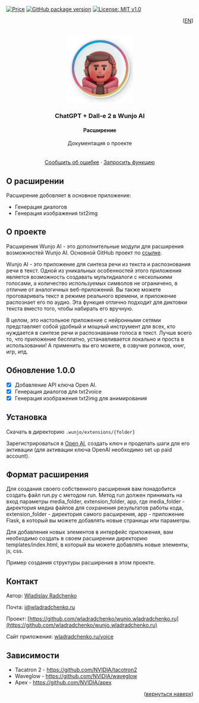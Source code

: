 [![Price](https://img.shields.io/badge/price-FREE-0098f7.svg)](https://github.com/wladradchenko/openai.wunjo.wladradchenko.ru/blob/main/LICENSE)
[![GitHub package version](https://img.shields.io/github/v/release/wladradchenko/openai.wunjo.wladradchenko.ru?display_name=tag&sort=semver)](https://github.com/wladradchenko/openai.wunjo.wladradchenko.ru)
[![License: MIT v1.0](https://img.shields.io/badge/license-Apache-blue.svg)](https://github.com/wladradchenko/openai.wunjo.wladradchenko.ru/blob/main/LICENSE)

<p align="right">(<a href="README_en.md">EN</a>)</p>
<div id="top"></div>

<br />
<div align="center">
  <a href="https://github.com/wladradchenko/wunjo.wladradchenko.ru">
    <img src="example/man.gif" alt="Logo" width="180" height="180">
  </a>

  <h3 align="center">ChatGPT + Dall-e 2 в Wunjo AI</h3>
  <h4 align="center">Расширение</h4>

  <p align="center">
    Документация о проекте
    <br/>
    <br/>
    <br/>
    <a href="https://github.com/wladradchenko/openai.wunjo.wladradchenko.ru/issues">Сообщить об ошибке</a>
    ·
    <a href="https://github.com/wladradchenko/wunjo.wladradchenko.ru/issues">Запросить функцию</a>
  </p>
</div>

<!-- ABOUT THE EXTENSIONS -->
## О расширении

Расширение добовляет в основное приложение:
- Генерация диалогов
- Генерация изображения txt2img

<!-- ABOUT THE PROJECT -->
## О проекте

Расширения Wunjo AI - это дополнительные модули для расширения возможностей Wunjo AI. Основной GitHub проект по <a href="https://github.com/wladradchenko/wunjo.wladradchenko.ru">ссылке</a>.

Wunjo AI - это приложение для синтеза речи из текста и распознования речи в текст. Одной из уникальных особенностей этого приложения является возможность создавать мультидиалоги с несколькими голосами, а количество используемых символов не ограничено, в отличие от аналогичных веб-приложений. Вы также можете проговаривать текст в режиме реального времени, и приложение распознает его по аудио. Эта функция отлично подходит для диктовки текста вместо того, чтобы набирать его вручную.

В целом, это настольное приложение с нейронными сетями представляет собой удобный и мощный инструмент для всех, кто нуждается в синтезе речи и распознавании голоса в текст. Лучше всего то, что приложение бесплатно, устанавливается локально и проста в использовании! А применить вы его можете, в озвучке роликов, книг, игр, итд.

<!-- UPDATE -->
## Обновление 1.0.0

- [x] Добавление API ключа Open AI.
- [x] Генерация диалогов для txt2voice
- [x] Генерация изображения txt2img для анимирования

<!-- INSTALL -->
## Установка

Скачать в директорию `.wunjo/extensions/{folder}`

Зарегистрироваться в [Open AI](https://platform.openai.com/account/api-keys), cоздать ключ и проделать шаги для его активации (для активации ключа OpenAI необходимо set up paid account).

<!-- FORMAT -->
## Формат расширения

Для создания своего собственного расширения вам понадобится создать файл run.py с методом run. Метод run должен принимать на вход параметры media_folder, extension_folder, app, где media_folder - директория медиа файлов для сохранения результатов работы кода, extension_folder - директория самого расширения, app - приложение Flask, в который вы можете добавлять новые страницы или параметры.

Для добавления новых элементов в интерфейс приложения, вам необходимо создать в своем расширении директорию templates/index.html, в который вы можете добавлять новые элементы, js, css.

Пример создания структуры расширения в этом проекте.


<!-- CONTACT -->
## Контакт

Автор: [Wladislav Radchenko](https://github.com/wladradchenko/)

Почта: [i@wladradchenko.ru](i@wladradchenko.ru)

Проект: [https://github.com/wladradchenko/wunjo.wladradchenko.ru](https://github.com/wladradchenko/wunjo.wladradchenko.ru)

Сайт приложения: [wladradchenko.ru/voice](https://wladradchenko.ru/wunjo)


<!-- CREDITS -->
## Зависимости

* Tacatron 2 - https://github.com/NVIDIA/tacotron2
* Waveglow - https://github.com/NVIDIA/waveglow
* Apex - https://github.com/NVIDIA/apex


<p align="right">(<a href="#top">вернуться наверх</a>)</p>
